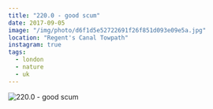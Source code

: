 ```yaml
---
title: "220.0 - good scum"
date: 2017-09-05
image: "/img/photo/d6f1d5e52722691f26f851d093e09e5a.jpg"
location: "Regent's Canal Towpath"
instagram: true
tags:
  - london
  - nature
  - uk
---
```


![220.0 - good scum](/img/photo/d6f1d5e52722691f26f851d093e09e5a.jpg)

